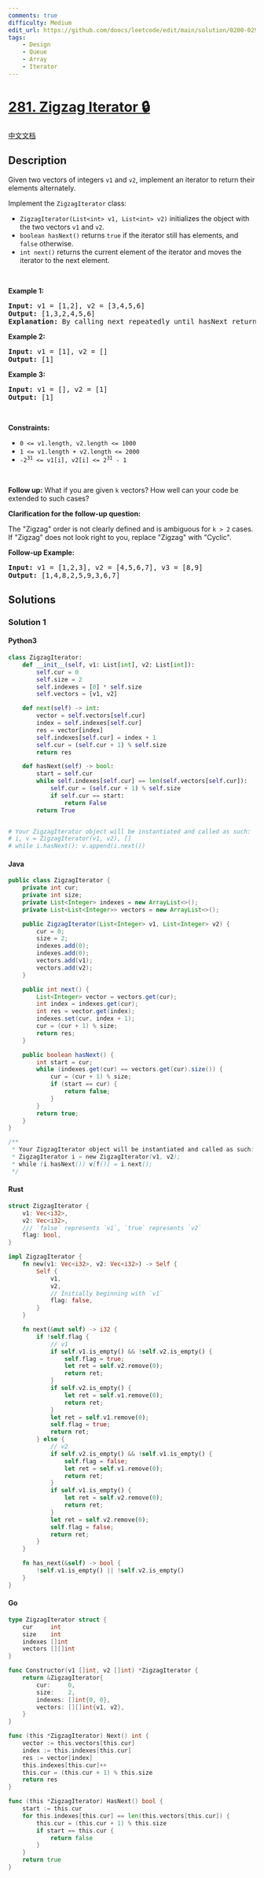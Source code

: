 ```yaml
---
comments: true
difficulty: Medium
edit_url: https://github.com/doocs/leetcode/edit/main/solution/0200-0299/0281.Zigzag%20Iterator/README_EN.md
tags:
    - Design
    - Queue
    - Array
    - Iterator
---
```


<!-- problem:start -->

# [281. Zigzag Iterator 🔒](https://leetcode.com/problems/zigzag-iterator)

[中文文档](/solution/0200-0299/0281.Zigzag%20Iterator/README.md)

## Description

<!-- description:start -->

<p>Given two vectors of integers <code>v1</code> and <code>v2</code>, implement an iterator to return their elements alternately.</p>

<p>Implement the <code>ZigzagIterator</code> class:</p>

<ul>
	<li><code>ZigzagIterator(List&lt;int&gt; v1, List&lt;int&gt; v2)</code> initializes the object with the two vectors <code>v1</code> and <code>v2</code>.</li>
	<li><code>boolean hasNext()</code> returns <code>true</code> if the iterator still has elements, and <code>false</code> otherwise.</li>
	<li><code>int next()</code> returns the current element of the iterator and moves the iterator to the next element.</li>
</ul>

<p>&nbsp;</p>
<p><strong class="example">Example 1:</strong></p>

<pre>
<strong>Input:</strong> v1 = [1,2], v2 = [3,4,5,6]
<strong>Output:</strong> [1,3,2,4,5,6]
<strong>Explanation:</strong> By calling next repeatedly until hasNext returns false, the order of elements returned by next should be: [1,3,2,4,5,6].
</pre>

<p><strong class="example">Example 2:</strong></p>

<pre>
<strong>Input:</strong> v1 = [1], v2 = []
<strong>Output:</strong> [1]
</pre>

<p><strong class="example">Example 3:</strong></p>

<pre>
<strong>Input:</strong> v1 = [], v2 = [1]
<strong>Output:</strong> [1]
</pre>

<p>&nbsp;</p>
<p><strong>Constraints:</strong></p>

<ul>
	<li><code>0 &lt;= v1.length, v2.length &lt;= 1000</code></li>
	<li><code>1 &lt;= v1.length + v2.length &lt;= 2000</code></li>
	<li><code>-2<sup>31</sup> &lt;= v1[i], v2[i] &lt;= 2<sup>31</sup> - 1</code></li>
</ul>

<p>&nbsp;</p>
<p><strong>Follow up:</strong> What if you are given <code>k</code> vectors? How well can your code be extended to such cases?</p>

<p><strong>Clarification for the follow-up question:</strong></p>

<p>The &quot;Zigzag&quot; order is not clearly defined and is ambiguous for <code>k &gt; 2</code> cases. If &quot;Zigzag&quot; does not look right to you, replace &quot;Zigzag&quot; with &quot;Cyclic&quot;.</p>

<p><strong>Follow-up Example:</strong></p>

<pre>
<strong>Input:</strong> v1 = [1,2,3], v2 = [4,5,6,7], v3 = [8,9]
<strong>Output:</strong> [1,4,8,2,5,9,3,6,7]
</pre>

<!-- description:end -->

## Solutions

<!-- solution:start -->

### Solution 1

<!-- tabs:start -->

#### Python3

```python
class ZigzagIterator:
    def __init__(self, v1: List[int], v2: List[int]):
        self.cur = 0
        self.size = 2
        self.indexes = [0] * self.size
        self.vectors = [v1, v2]

    def next(self) -> int:
        vector = self.vectors[self.cur]
        index = self.indexes[self.cur]
        res = vector[index]
        self.indexes[self.cur] = index + 1
        self.cur = (self.cur + 1) % self.size
        return res

    def hasNext(self) -> bool:
        start = self.cur
        while self.indexes[self.cur] == len(self.vectors[self.cur]):
            self.cur = (self.cur + 1) % self.size
            if self.cur == start:
                return False
        return True


# Your ZigzagIterator object will be instantiated and called as such:
# i, v = ZigzagIterator(v1, v2), []
# while i.hasNext(): v.append(i.next())
```

#### Java

```java
public class ZigzagIterator {
    private int cur;
    private int size;
    private List<Integer> indexes = new ArrayList<>();
    private List<List<Integer>> vectors = new ArrayList<>();

    public ZigzagIterator(List<Integer> v1, List<Integer> v2) {
        cur = 0;
        size = 2;
        indexes.add(0);
        indexes.add(0);
        vectors.add(v1);
        vectors.add(v2);
    }

    public int next() {
        List<Integer> vector = vectors.get(cur);
        int index = indexes.get(cur);
        int res = vector.get(index);
        indexes.set(cur, index + 1);
        cur = (cur + 1) % size;
        return res;
    }

    public boolean hasNext() {
        int start = cur;
        while (indexes.get(cur) == vectors.get(cur).size()) {
            cur = (cur + 1) % size;
            if (start == cur) {
                return false;
            }
        }
        return true;
    }
}

/**
 * Your ZigzagIterator object will be instantiated and called as such:
 * ZigzagIterator i = new ZigzagIterator(v1, v2);
 * while (i.hasNext()) v[f()] = i.next();
 */
```

#### Rust

```rust
struct ZigzagIterator {
    v1: Vec<i32>,
    v2: Vec<i32>,
    /// `false` represents `v1`, `true` represents `v2`
    flag: bool,
}

impl ZigzagIterator {
    fn new(v1: Vec<i32>, v2: Vec<i32>) -> Self {
        Self {
            v1,
            v2,
            // Initially beginning with `v1`
            flag: false,
        }
    }

    fn next(&mut self) -> i32 {
        if !self.flag {
            // v1
            if self.v1.is_empty() && !self.v2.is_empty() {
                self.flag = true;
                let ret = self.v2.remove(0);
                return ret;
            }
            if self.v2.is_empty() {
                let ret = self.v1.remove(0);
                return ret;
            }
            let ret = self.v1.remove(0);
            self.flag = true;
            return ret;
        } else {
            // v2
            if self.v2.is_empty() && !self.v1.is_empty() {
                self.flag = false;
                let ret = self.v1.remove(0);
                return ret;
            }
            if self.v1.is_empty() {
                let ret = self.v2.remove(0);
                return ret;
            }
            let ret = self.v2.remove(0);
            self.flag = false;
            return ret;
        }
    }

    fn has_next(&self) -> bool {
        !self.v1.is_empty() || !self.v2.is_empty()
    }
}
```

#### Go

```go
type ZigzagIterator struct {
	cur     int
	size    int
	indexes []int
	vectors [][]int
}

func Constructor(v1 []int, v2 []int) *ZigzagIterator {
	return &ZigzagIterator{
		cur:     0,
		size:    2,
		indexes: []int{0, 0},
		vectors: [][]int{v1, v2},
	}
}

func (this *ZigzagIterator) Next() int {
	vector := this.vectors[this.cur]
	index := this.indexes[this.cur]
	res := vector[index]
	this.indexes[this.cur]++
	this.cur = (this.cur + 1) % this.size
	return res
}

func (this *ZigzagIterator) HasNext() bool {
	start := this.cur
	for this.indexes[this.cur] == len(this.vectors[this.cur]) {
		this.cur = (this.cur + 1) % this.size
		if start == this.cur {
			return false
		}
	}
	return true
}
```

<!-- tabs:end -->

<!-- solution:end -->

<!-- problem:end -->
